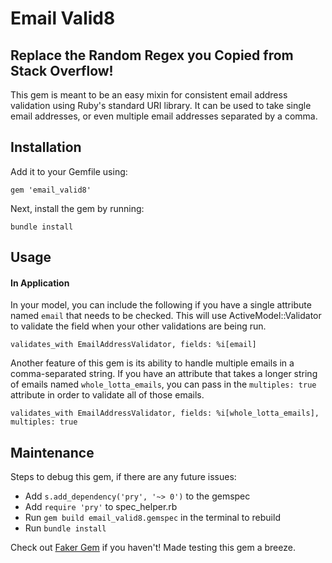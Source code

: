 # Email Valid8

## Replace the Random Regex you Copied from Stack Overflow!
This gem is meant to be an easy mixin for consistent email address validation using Ruby's standard URI library. It can be used to take single email addresses, or even multiple email addresses separated by a comma.

## Installation

Add it to your Gemfile using:
```
gem 'email_valid8'
```
Next, install the gem by running:
```
bundle install
```

## Usage
#### In Application
In your model, you can include the following if you have a single attribute named `email` that needs to be checked. This will use ActiveModel::Validator to validate the field when your other validations are being run.
```
validates_with EmailAddressValidator, fields: %i[email]
```
Another feature of this gem is its ability to handle multiple emails in a comma-separated string. If you have an attribute that takes a longer string of emails named `whole_lotta_emails`, you can pass in the `multiples: true` attribute in order to validate all of those emails.

```
validates_with EmailAddressValidator, fields: %i[whole_lotta_emails], multiples: true
```

<!-- #### Command Line
TODO: explain how to use this in pry or IRB -->

## Maintenance
Steps to debug this gem, if there are any future issues:
* Add `s.add_dependency('pry', '~> 0')` to the gemspec
* Add `require 'pry'` to spec_helper.rb
* Run `gem build email_valid8.gemspec` in the terminal to rebuild
* Run `bundle install`


Check out [Faker Gem](https://github.com/stympy/faker) if you haven't! Made testing this gem a breeze.
